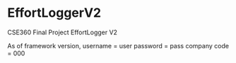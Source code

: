 # EffortLoggerV2
CSE360 Final Project EffortLogger V2

As of framework version, 
username = user
password = pass 
company code = 000
